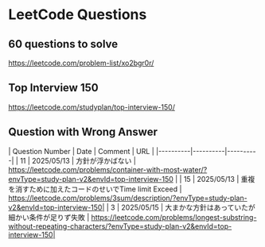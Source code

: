 # LeetCode Questions

## 60 questions to solve
https://leetcode.com/problem-list/xo2bgr0r/

## Top Interview 150
https://leetcode.com/studyplan/top-interview-150/



## Question with Wrong Answer
| Question Number | Date | Comment | URL |
|----------|----------|----------|
| 11 | 2025/05/13 | 方針が浮かばない | https://leetcode.com/problems/container-with-most-water/?envType=study-plan-v2&envId=top-interview-150 |
| 15 | 2025/05/13 | 重複を消すために加えたコードのせいでTime limit Exceed | https://leetcode.com/problems/3sum/description/?envType=study-plan-v2&envId=top-interview-150|
| 3 | 2025/05/15 | 大まかな方針はあっていたが細かい条件が足りず失敗 | https://leetcode.com/problems/longest-substring-without-repeating-characters/?envType=study-plan-v2&envId=top-interview-150|
